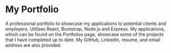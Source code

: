 # My Portfolio

A professional portfolio to showcase my applications to potential clients and employers. Utilizes React, Bootstrap, Node.js and Express. My applications, which can be found on the Portfolios page, showcase some of the projects that I have completed up to date. My GitHub, LinkedIn, resume, and email address are also provided.


